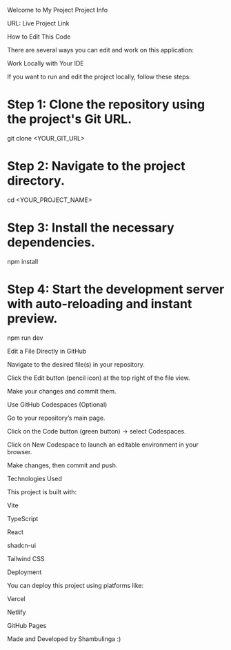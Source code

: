 Welcome to My Project
Project Info

URL: Live Project Link

How to Edit This Code

There are several ways you can edit and work on this application:

Work Locally with Your IDE

If you want to run and edit the project locally, follow these steps:

# Step 1: Clone the repository using the project's Git URL.
git clone <YOUR_GIT_URL>

# Step 2: Navigate to the project directory.
cd <YOUR_PROJECT_NAME>

# Step 3: Install the necessary dependencies.
npm install

# Step 4: Start the development server with auto-reloading and instant preview.
npm run dev

Edit a File Directly in GitHub

Navigate to the desired file(s) in your repository.

Click the Edit button (pencil icon) at the top right of the file view.

Make your changes and commit them.

Use GitHub Codespaces (Optional)

Go to your repository’s main page.

Click on the Code button (green button) → select Codespaces.

Click on New Codespace to launch an editable environment in your browser.

Make changes, then commit and push.

Technologies Used

This project is built with:

Vite

TypeScript

React

shadcn-ui

Tailwind CSS

Deployment

You can deploy this project using platforms like:

Vercel

Netlify

GitHub Pages

Made and Developed by Shambulinga :)
